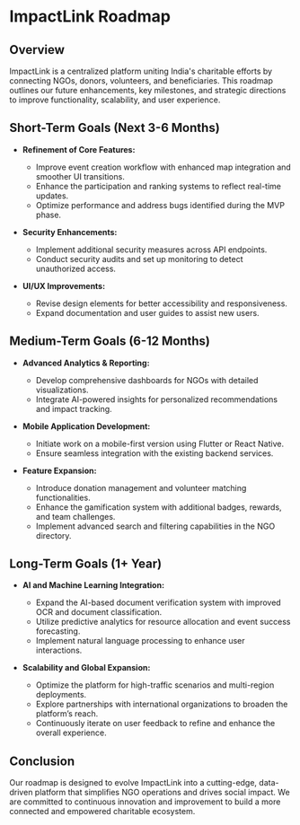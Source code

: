 # ImpactLink Roadmap

## Overview
ImpactLink is a centralized platform uniting India's charitable efforts by connecting NGOs, donors, volunteers, and beneficiaries. This roadmap outlines our future enhancements, key milestones, and strategic directions to improve functionality, scalability, and user experience.

## Short-Term Goals (Next 3-6 Months)
- **Refinement of Core Features:**
  - Improve event creation workflow with enhanced map integration and smoother UI transitions.
  - Enhance the participation and ranking systems to reflect real-time updates.
  - Optimize performance and address bugs identified during the MVP phase.

- **Security Enhancements:**
  - Implement additional security measures across API endpoints.
  - Conduct security audits and set up monitoring to detect unauthorized access.

- **UI/UX Improvements:**
  - Revise design elements for better accessibility and responsiveness.
  - Expand documentation and user guides to assist new users.

## Medium-Term Goals (6-12 Months)
- **Advanced Analytics & Reporting:**
  - Develop comprehensive dashboards for NGOs with detailed visualizations.
  - Integrate AI-powered insights for personalized recommendations and impact tracking.

- **Mobile Application Development:**
  - Initiate work on a mobile-first version using Flutter or React Native.
  - Ensure seamless integration with the existing backend services.

- **Feature Expansion:**
  - Introduce donation management and volunteer matching functionalities.
  - Enhance the gamification system with additional badges, rewards, and team challenges.
  - Implement advanced search and filtering capabilities in the NGO directory.

## Long-Term Goals (1+ Year)
- **AI and Machine Learning Integration:**
  - Expand the AI-based document verification system with improved OCR and document classification.
  - Utilize predictive analytics for resource allocation and event success forecasting.
  - Implement natural language processing to enhance user interactions.

- **Scalability and Global Expansion:**
  - Optimize the platform for high-traffic scenarios and multi-region deployments.
  - Explore partnerships with international organizations to broaden the platform’s reach.
  - Continuously iterate on user feedback to refine and enhance the overall experience.

## Conclusion
Our roadmap is designed to evolve ImpactLink into a cutting-edge, data-driven platform that simplifies NGO operations and drives social impact. We are committed to continuous innovation and improvement to build a more connected and empowered charitable ecosystem.
